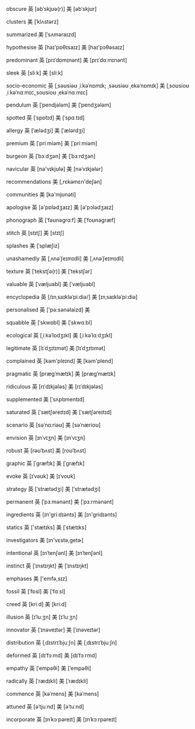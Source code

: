 obscure 英 [əbˈskjʊə(r)] 美 [əbˈskjʊr]

clusters 美 [ˈklʌstərz]

summarized 美 [ˈsʌməraɪzd]

hypothesise 英 [haɪ'pɒθɪsaɪz] 美 [haɪ'pɔθəsaɪz]

predominant 英 [prɪˈdɒmɪnənt] 美 [prɪˈdɑːmɪnənt]

sleek 英 [sliːk] 美 [sliːk]

socio-economic 英 [ˌsəʊsiəʊ ˌiːkəˈnɒmɪk; ˌsəʊsiəʊ ˌekəˈnɒmɪk] 美 [ˌsoʊsioʊ ˌiːkəˈnɑːmɪc,ˌsoʊsioʊ ˌekəˈnɑːmɪc]

pendulum 英 [ˈpendjələm] 美 [ˈpendʒələm]

spotted 英 [ˈspɒtɪd] 美 [ˈspɑːtɪd]

allergy 英 [ˈælədʒi] 美 [ˈælərdʒi]

premium 英 [ˈpriːmiəm] 美 [ˈpriːmiəm]

burgeon 英 [ˈbɜːdʒən] 美 [ˈbɜːrdʒən]

navicular 英 [nə'vɪkjʊlə] 美 [nəˈvɪkjələr]

recommendations 美 [,rɛkəmɛn'deʃən]

communities 美 [kə'mjʊnəti]

apologise 英 [ə'pɒlədʒaɪz] 美 [ə'pɔlədʒaɪz]

phonograph 英 [ˈfəʊnəɡrɑːf] 美 [ˈfoʊnəɡræf]

stitch 英 [stɪtʃ] 美 [stɪtʃ]

splashes 美 [ˈsplæʃiz]

unashamedly 英 [ˌʌnəˈʃeɪmɪdli] 美 [ˌʌnəˈʃeɪmɪdli]

texture 英 [ˈtekstʃə(r)] 美 [ˈtekstʃər]

valuable 英 [ˈvæljuəbl] 美 [ˈvæljuəbl]

encyclopedia 英 [/ɪnˌsaɪkləˈpiːdiə/] 美 [ɪnˌsaɪkləˈpiːdiə]

personalised 英 ['pə:sənəlaizd] 美

squabble 英 [ˈskwɒbl] 美 [ˈskwɑːbl]

ecological 英 [ˌiːkəˈlɒdʒɪkl] 美 [ˌiːkəˈlɑːdʒɪkl]

legitimate 英 [lɪˈdʒɪtɪmət] 美 [lɪˈdʒɪtɪmət]

complained 英 [kəm'pleɪnd] 美 [kəm'plend]

pragmatic 英 [præɡˈmætɪk] 美 [præɡˈmætɪk]

ridiculous 英 [rɪˈdɪkjələs] 美 [rɪˈdɪkjələs]

supplemented 美 [ˈsʌplɪmentɪd]

saturated 英 [ˈsætʃəreɪtɪd] 美 [ˈsætʃəreɪtɪd]

scenario 英 [səˈnɑːriəʊ] 美 [səˈnærioʊ]

envision 英 [ɪnˈvɪʒn] 美 [ɪnˈvɪʒn]

robust 英 [rəʊˈbʌst] 美 [roʊˈbʌst]

graphic 英 [ˈɡræfɪk] 美 [ˈɡræfɪk]

evoke 英 [ɪˈvəʊk] 美 [ɪˈvoʊk]

strategy 英 [ˈstrætədʒi] 美 [ˈstrætədʒi]

permanent 英 [ˈpɜːmənənt] 美 [ˈpɜːrmənənt]

ingredients 英 [ɪn'griːdɪənts] 美 [ɪn'ɡridɪənts]

statics 英 ['stætɪks] 美 [ˈstætɪks]

investigators 美 [ɪn'vɛstə,getɚ]

intentional 英 [ɪnˈtenʃənl] 美 [ɪnˈtenʃənl]

instinct 英 [ˈɪnstɪŋkt] 美 [ˈɪnstɪŋkt]

emphases 美 ['emfə,sɪz]

fossil 英 [ˈfɒsl] 美 [ˈfɑːsl]

creed 英 [kriːd] 美 [kriːd]

illusion 英 [ɪˈluːʒn] 美 [ɪˈluːʒn]

innovator 英 [ˈɪnəveɪtər] 美 [ˈɪnəveɪtər]

distribution 英 [ˌdɪstrɪˈbjuːʃn] 美 [ˌdɪstrɪˈbjuːʃn]

deformed 英 [dɪˈfɔːmd] 美 [dɪˈfɔːrmd]

empathy 英 [ˈempəθi] 美 [ˈempəθi]

radically 英 [ˈrædɪkli] 美 [ˈrædɪkli]

commence 英 [kəˈmens] 美 [kəˈmens]

attuned 英 [əˈtjuːnd] 美 [əˈtuːnd]

incorporate 英 [ɪnˈkɔːpəreɪt] 美 [ɪnˈkɔːrpəreɪt]